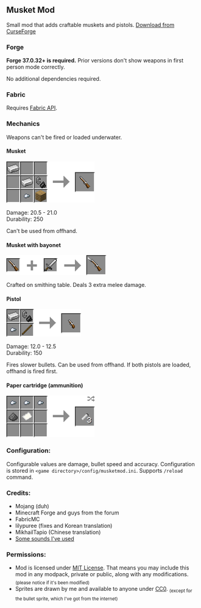 ## Musket Mod

Small mod that adds craftable muskets and pistols. [Download from CurseForge](https://www.curseforge.com/minecraft/mc-mods/ewewukeks-musket-mod/files/all)

### Forge

**Forge 37.0.32+ is required.** Prior versions don't show weapons in first person mode correctly.

No additional dependencies required.

### Fabric

Requires [Fabric API](https://www.curseforge.com/minecraft/mc-mods/fabric-api).

### Mechanics

Weapons can't be fired or loaded underwater.

#### Musket
![](doc/musket_recipe.png?raw=true)

Damage: 20.5 - 21.0  
Durability: 250

Can't be used from offhand.

#### Musket with bayonet
![](doc/musket_with_bayonet_recipe.png?raw=true)

Crafted on smithing table. Deals 3 extra melee damage.

#### Pistol
![](doc/pistol_recipe.png?raw=true)

Damage: 12.0 - 12.5  
Durability: 150

Fires slower bullets. Can be used from offhand. If both pistols are loaded, offhand is fired first.

#### Paper cartridge (ammunition)
![](doc/cartridge_recipe.png?raw=true)

### Configuration:

Configurable values are damage, bullet speed and accuracy. Configuration is stored in `<game directory>/config/musketmod.ini`. Supports `/reload` command.

### Credits:
- Mojang (duh)
- Minecraft Forge and guys from the forum
- FabricMC
- lilypuree (fixes and Korean translation)
- MikhailTapio (Chinese translation)
- [Some sounds I've used](src/main/resources/assets/musketmod/sounds/credits.txt)

### Permissions:
- Mod is licensed under [MIT License](LICENSE.txt). That means you may include this mod in any modpack, private or public, along with any modifications. <sub>(please notice if it's been modified)</sub>
- Sprites are drawn by me and available to anyone under [CC0](https://creativecommons.org/publicdomain/zero/1.0/). <sub>(except for the bullet sprite, which I've got from the internet)</sub>

